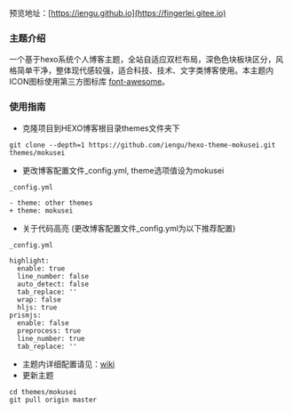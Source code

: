 预览地址：[https://iengu.github.io](https://fingerlei.gitee.io)   

### 主题介绍
一个基于hexo系统个人博客主题，全站自适应双栏布局，深色色块板块区分，风格简单干净，整体现代感较强，适合科技、技术、文字类博客使用。本主题内ICON图标使用第三方图标库 [font-awesome](https://fontawesome.com/)。

### 使用指南
* 克隆项目到HEXO博客根目录themes文件夹下
```
git clone --depth=1 https://github.com/iengu/hexo-theme-mokusei.git themes/mokusei
```
* 更改博客配置文件_config.yml, theme选项值设为mokusei
```
_config.yml

- theme: other themes
+ theme: mokusei
```
* 关于代码高亮  (更改博客配置文件_config.yml为以下推荐配置)
```
_config.yml

highlight:
  enable: true
  line_number: false
  auto_detect: false
  tab_replace: ''
  wrap: false
  hljs: true
prismjs:
  enable: false
  preprocess: true
  line_number: true
  tab_replace: ''
```
* 主题内详细配置请见：[wiki](https://github.com/iengu/hexo-theme-mokusei/wiki/%E4%B8%BB%E9%A2%98%E9%85%8D%E7%BD%AE%E6%96%87%E4%BB%B6_config.yml)
* 更新主题
```
cd themes/mokusei
git pull origin master
```



